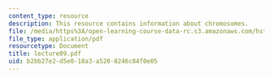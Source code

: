 ```yaml
---
content_type: resource
description: This resource contains information about chromosomes.
file: /media/https%3A/open-learning-course-data-rc.s3.amazonaws.com/hst-161-molecular-biology-and-genetics-in-modern-medicine-fall-2007/b2bb27e2d5e018a3a5208246c84f0e05_lecture09.pdf
file_type: application/pdf
resourcetype: Document
title: lecture09.pdf
uid: b2bb27e2-d5e0-18a3-a520-8246c84f0e05
---
```

